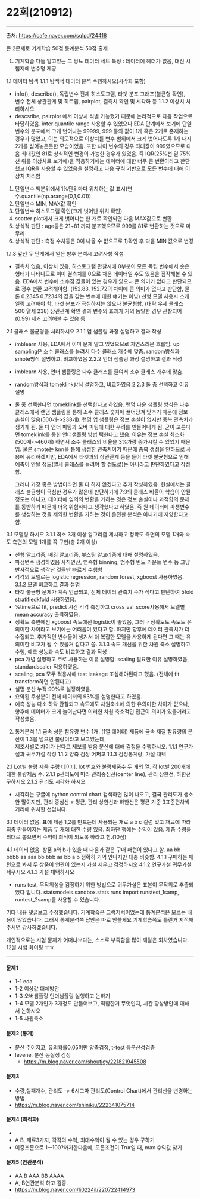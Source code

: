 # 22회(210912)
***
출처: https://cafe.naver.com/sqlpd/24418

큰 2문제로 기계학습 50점 통계분석 50점 출제

1. 기계학습
다들 알고있는 그 당뇨 데이터 세트
특징 : 데이터에 헤더가 없음, 대신 시험지에 변수명 제공

1.1 데이터 탐색
1.1.1 탐색적 데이터 분석 수행하시오(시각화 포함)
- info(), describe(), 독립변수 전체 히스토그램, 타겟 분포 그래프(불균형 확인),  
  변수 전체 상관관계 및 히트맵, pairplot, 결측치 확인 및 시각화 등
1.1.2 이상치 처리하시오
- descsribe, pairplot 에서 이상치 식별 가능했기 때문에 논리적으로 다음 작업으로 타당하였음.
  inter quantile range 사용할 수 있었으나 EDA 단계에서 보기에 단일 변수의 분포에서 크게 벗어나는
  99999, 999 등의 값이 1개 혹은 2개로 존재하는 경우가 많았고, 이는 의도적으로 이상치를 변수 범위에서 
  크게 벗어나도록 1개 내지 2개를 심어놓은듯한 모습이었음. 또한 나이 변수의 경우 최대값이 999였으므로 
  다음 최대값인 81로 상식적인 변경이 가능한 경우가 있었음. 
  즉 IQR(25%선 밑 75%선 위를 이상치로 보기에)을 적용하기에는 데이터에 대한 너무 큰 변환이라고 판단했고 
  IQR을 사용할 수 있었음을 설명하고 다음 규칙 기반으로 모든 변수에 대해 이상치 처리함
1) 단일변수 백분위에서 1%단위마다 위치하는 값 표시(변수.quantile(np.arange(0,1,0.01))
2) 단일변수 MIN, MAX값 확인
3) 단일변수 히스토그램 확인(크게 벗어난 위치 확인)
4) scatter plot에서 크게 벗어나는 한 개로 확인되면 다음 MAX값으로 변환
5) 상식적 판단 : age등은 21~81 까지 분포했으므로 999를 81로 변환하는 것으로 마무리
6) 상식적 판단 : 측정 수치등은 0이 나올 수 없으므로 1)확인 후 다음 MIN 값으로 변경

1.1.3 앞선 두 단계에서 얻은 향후 분석시 고려사항 작성
- 결측치 없음, 이상치 있음, 히스토그램 관찰시에 0부분이 모든 독립 변수에서 솟은 형태가 나타나므로 
  이미 결측치를 0으로 채운 데이터일 수도 있음을 짐작해볼 수 있음. EDA에서 변수에 소수점 값들이 있는 
  경우가 있으나 큰 의미가 없다고 판단되므로 정수 변환 고려해야함. (152.83, 152.72의 차이에 큰 
  의미가 없다고 판단함, 물론 0.2345 0.7234의 값을 갖는 변수에 대한 얘기는 아님) 선형 모델 사용시 
  스케일링 고려해야 함, 타겟 분포가 극심하지는 않으나 불균형함. (대략 우세 클래스 500 열세 238) 
  상관관계 확인 결과 변수의 효과가 거의 동일한 경우 관찰되어(0.99) 제거 고려해볼 수 있음 등

2.1 클래스 불균형을 처리하시오
2.1.1 업 샘플링 과정 설명하고 결과 작성
- imblearn 사용, EDA에서 이미 문제 알고 있었으므로 자연스러운 흐름임. 
  up sampling은 소수 클래스를 늘려서 다수 클래스 개수에 맞춤. 
  random방식과 smote방식 설명하고, 비교하였음
2.2.2 언더 샘플링 과정 설명하고 결과 작성
- imblearn 사용, 언더 샘플링은 다수 클래스를 줄여서 소수 클래스 개수에 맞춤. 
- random방식과 tomeklink방식 설명하고, 비교하였음
2.2.3 둘 중 선택하고 이유 설명
- 둘 중 선택한다면 tomeklink를 선택한다고 하였음. 랜덤 다운 샘플링 방식은 다수 클래스에서 랜덤 샘플링을 
  통해 소수 클래스 숫자에 끌어당겨 맞추기 때문에 정보 손실이 많음(500개->238개). 랜덤 업 샘플링은 정보 
  손실이 없지만 중복 관측치가 생기게 됨. 둘 다 언더 피팅과 오버 피팅에 대한 우려를 만들어내게 됨. 
  굳이 고른다면 tomeklink를 통한 언더샘플링 방법 택한다고 했음. 이유는 정보 손실 최소화(500개->460개) 
  하면서 소수 클래스의 비율을 3%가량 증가시킬 수 있었기 때문임. 물론 smote는 knn을 통해 생성한 관측치이기
  때문에 중복 생성을 안하므로 사용에 유리하겠지만, EDA에서 타겟과의 상관관계 등을 들어 타겟 불균형으로 인해 
  예측이 안될 정도(열세 클래스를 늘려야 할 정도로)는 아니라고 판단하였다고 작성함.

  그러나 가장 좋은 방법이라면 둘 다 하지 않겠다고 추가 작성하였음. 
  현실에서는 클래스 불균형이 극심한 경우가 많은데 판단하기에 7:3의 클래스 비율이 학습이 안될 정도는 아니고, 
  데이터에 임의의 변환을 가하는 것은 정보 손실이나 과적합의 문제를 동반하기 때문에 더욱 위험하다고 생각했다고 하였음. 
  즉 원 데이터에 파생변수를 생성하는 것을 제외한 변환을 가하는 것이 온전한 분석은 아니기에 지양한다고 함.
  
3.1 모델링 하시오
3.1.1 최소 3개 이상 알고리즘 제시하고 정확도 측면의 모델 1개와 속도 측면의 모델 1개를 꼭 구현(총 2개 이상)
- 선형 알고리즘, 배깅 알고리즘, 부스팅 알고리즘에 대해 설명하였음.
- 파생변수 생성하였음 사칙연산, 연속형 binning, 범주형 빈도 카운트 변수 등 그냥 반사적으로 생각난 것들만 빠르게 수행함
- 각각의 모델로는 logistic regression, random forest, xgboost 사용하였음.
3.1.2 모델 비교하고 결과 설명
- 타겟 불균형 문제가 계속 언급되고, 전체 데이터 관측치 수가 적다고 판단하여 5fold stratifiedkfold 사용하였음.
- %time으로 fit, predict 시간 각각 측정하고 cross_val_score사용해서 모델별 mean accuracy 출력하였음.
- 정확도 측면에선 xgboost 속도에선 logistic이 좋았음, 그러나 정확도도 속도도 유의미한 차이라고 보기에는 
  어려움이 있다고 함. 하지만 향후에 데이터 관측치가 더 수집되고, 추가적인 변수들이 생겨서 더 복잡한 모델을 사용하게 
  된다면 그 때는 유의미한 비교가 될 수 있을거 같다고 씀.
3.1.3 속도 개선을 위한 차원 축소 설명하고 수행, 예측 성능과 속도 비교하고 결과 작성
- pca 개념 설명하고 주로 사용하는 이유 설명함. scaling 필요한 이유 설명하였음, standardscaler 적용하였음. 
- scaling, pca 모두 적용시에 test leakage 조심해야된다고 했음. (전체에 fit transform하면 안된다고)
- 설명 분산 누적 90%로 설정하였음. 
- 요약된 주성분이 전체 데이터의 93%를 설명한다고 하였음.
- 예측 성능 다소 하락 관찰되고 속도에도 차원축소에 의한 유의미한 차이가 없으나, 향후에 데이터가 크게 늘어난다면
  이러한 차원 축소적인 접근이 의미가 있을거라고 작성했음.

2. 통계분석
1.1 금속 성분 함유량 변수 1개. (1열 데이터) 제품에 금속 재질 함유량의 분산이 1.3을 넘으면 불량이라고 보고있는데,  
    제조사별로 차이가 난다고 제보를 받음 분산에 대해 검정을 수행하시오.
1.1.1 연구가설과 귀무가설 작성
1.1.2 양측 검정 어쩌고
1.1.3 검정통계량, 가설 채택

2.1 Lot별 불량 제품 수량 데이터. lot 번호와 불량제품수 두 개의 열. 각 lot별 200개에 대한 불량제품 수.
2.1.1  p관리도에 따라 관리중심선(center line), 관리 상한선, 하한선 구하시오
2.1.2 관리도 시각화 하시오
- 시각화는 구글에 python control chart 검색하면 많이 나오고, 결국 관리도가 생소한 말이지만,
  관리 중심선 = 평균, 관리 상한선과 하한선은 평균 기준 3표준편차씩 거리에 위치한 선입니다. 

3.1 데이터 없음. 표에 제품 1,2를 만드는데 사용되는 재료 a b c 컬럼 있고 재료에 따라 최종 만들어지는 제품 두 개에
   대한 수량 있음. 최하단 행에는 수익이 있음. 제품 수량을 최대로 뽑으면서 수익이 최적이 되도록 하라고 함.(10점)

4.1 데이터 없음. 상품 a와 b가 있을 때 다음과 같은 구매 패턴이 있다고 함. 
    aa bb bbbb aa aaa bb bbb aa bb a b 정확히 기억 안나지만 대충 비슷함. 
4.1.1 구매하는 패턴으로 봐서 두 상품이 연관이 있는지 가설 세우고 검정하시오
4.1.2 연구가설 귀무가설 세우시오
4.1.3 가설 채택하시오
- runs test, 무작위성을 검정하기 위한 방법으로 귀무가설은 표본이 무작위로 추출되었다 입니다. 
  statsmodels.sandbox.stats.runs import runstest_1samp, runtest_2samp를 사용할 수 있습니다. 

기타 내용 댓글보고 수정했습니다.
기계학습은 그럭저럭이었는데
통계분석은 모르는 내용이 많았습니다.
그래서 통계분석쪽 답안은 따로 안쓸게요
기계학습쪽도 틀린거 지적해주시면 감사하겠습니다.

개인적으로는 시험 문제가 어떠냐보다는, 스스로 부족함을 많이 깨달은 회차였습니다.
12월 시험 화이팅 ㅠㅠ

*** 
#### 문제1
- 1-1 eda
- 1-2 이상값 대체방안
- 1-3 오버샘플링 언더샘플링 실행하고 논하기
- 1-4 모델 2개인가 3개정도 만들어보고, 적합한거 무엇인지, 시간 향상방안에 대해서 논하시오
- 1-5 차원축소

#### 문제2 (통계)
- 분산 주어지고, 유의확률0.05미만 양측검정, t-test 등분산성검증
- levene, 분산 동질성 검정
  - https://m.blog.naver.com/shoutjoy/221821945508

#### 문제3
- 수량,실패개수, 관리도 -> 6시그마 관리도(Control Chart)에서 관리선을 변경하는 방법
- https://m.blog.naver.com/shinikju/222341075714

#### 문제4 (최적화)
- 
- A B, 재료3가지, 각각의 수익, 최대수익이 될 수 있는 경우 구하기
- 이중포문으로 1ㅡ100?까지한다음에, 모든조건이 Trur일 때, max 수익값 찾기

#### 문제5 (연관분석)
- AA B AAA BB AAAA
- A, B연관분석 하고 검증.
- https://m.blog.naver.com/li0224il/220722414973
